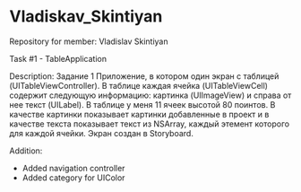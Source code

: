 # Vladiskav_Skintiyan
Repository for member: Vladislav Skintiyan

Task #1 - TableApplication

Description:
Задание 1 Приложение, в котором один экран с таблицей (UITableViewController). 
В таблице каждая ячейка (UITableViewCell) содержит следующую информацию: картинка (UIImageView) и справа от нее текст (UILabel). 
В таблице у меня 11 ячеек высотой 80 поинтов. 
В качестве картинки показывает картинки добавленные в проект и в качестве текста показывает текст из NSArray, 
каждый этемент которого для каждой ячейки. Экран создан в Storyboard.

Addition:
- Added navigation controller
- Added category for UIColor